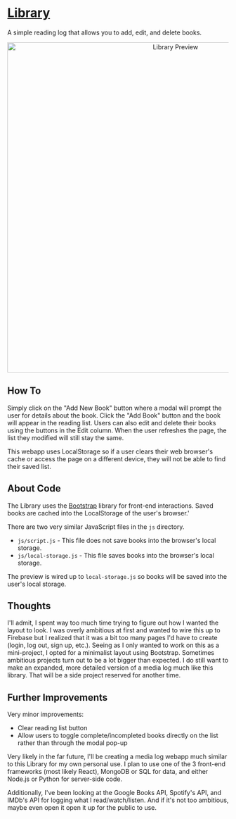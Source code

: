# [Library](https://louvang.github.io/library/)

A simple reading log that allows you to add, edit, and delete books.

<p align="center"><a href="https://louvang.github.io/library/" target="_blank"><img src="https://louvang.github.io/library/img/screenshot.png" alt="Library Preview" width="750px" /></a></p>

## How To

Simply click on the "Add New Book" button where a modal will prompt the user for details about the book. Click the "Add Book" button and the book will appear in the reading list. Users can also edit and delete their books using the buttons in the Edit column. When the user refreshes the page, the list they modified will still stay the same.

This webapp uses LocalStorage so if a user clears their web browser's cache or access the page on a different device, they will not be able to find their saved list.

## About Code

The Library uses the [Bootstrap](https://getbootstrap.com) library for front-end interactions. Saved books are cached into the LocalStorage of the user's browser.'

There are two very similar JavaScript files in the `js` directory.

- `js/script.js` - This file does not save books into the browser's local storage.
- `js/local-storage.js` - This file saves books into the browser's local storage.

The preview is wired up to `local-storage.js` so books will be saved into the user's local storage.

## Thoughts

I'll admit, I spent way too much time trying to figure out how I wanted the layout to look. I was overly ambitious at first and wanted to wire this up to Firebase but I realized that it was a bit too many pages I'd have to create (login, log out, sign up, etc.). Seeing as I only wanted to work on this as a mini-project, I opted for a minimalist layout using Bootstrap. Sometimes ambitious projects turn out to be a lot bigger than expected. I do still want to make an expanded, more detailed version of a media log much like this library. That will be a side project reserved for another time.

## Further Improvements

Very minor improvements:

- Clear reading list button
- Allow users to toggle complete/incompleted books directly on the list rather than through the modal pop-up

Very likely in the far future, I'll be creating a media log webapp much similar to this Library for my own personal use. I plan to use one of the 3 front-end frameworks (most likely React), MongoDB or SQL for data, and either Node.js or Python for server-side code.

Additionally, I've been looking at the Google Books API, Spotify's API, and IMDb's API for logging what I read/watch/listen. And if it's not too ambitious, maybe even open it open it up for the public to use.
